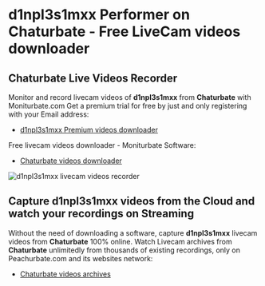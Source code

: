 # d1npl3s1mxx Performer on Chaturbate - Free LiveCam videos downloader

## Chaturbate Live Videos Recorder

Monitor and record livecam videos of **d1npl3s1mxx** from **Chaturbate** with Moniturbate.com
Get a premium trial for free by just and only registering with your Email address:
* [d1npl3s1mxx Premium videos downloader](https://moniturbate.com/request-demo-licence-key.html)

Free livecam videos downloader - Moniturbate Software:
* [Chaturbate videos downloader](https://moniturbate.com/moniturbate-download-software.html)

![d1npl3s1mxx livecam videos recorder](https://peachurnet.com/templates/moniturbate-software.png)


## Capture d1npl3s1mxx videos from the Cloud and watch your recordings on Streaming

Without the need of downloading a software, capture **d1npl3s1mxx** livecam videos from **Chaturbate** 100% online.
Watch Livecam archives from **Chaturbate** unlimitedly from thousands of existing recordings, only on Peachurbate.com and its websites network:
* [Chaturbate videos archives](https://peachurnet.com/)